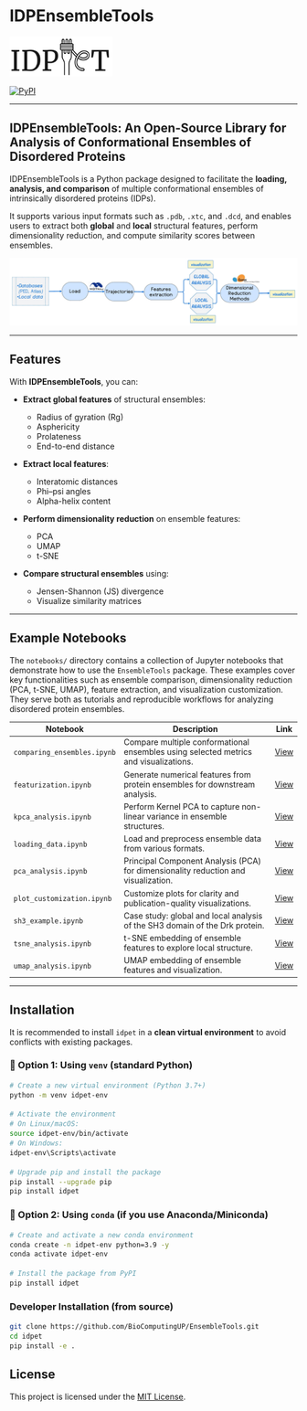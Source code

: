 # IDPEnsembleTools

<img src="https://raw.githubusercontent.com/BioComputingUP/EnsembleTools/main/images/idpet_logo_1.png" alt="IDPEnsembleTools Logo" width="180" height="70" />

[![PyPI](https://img.shields.io/pypi/v/idpet.svg)](https://pypi.org/project/idpet/)
<!-- [![DOI](https://img.shields.io/badge/DOI-10.5281/zenodo.1234567-blue)](https://doi.org/10.5281/zenodo.1234567) -->

---

## IDPEnsembleTools: An Open-Source Library for Analysis of Conformational Ensembles of Disordered Proteins

IDPEnsembleTools is a Python package designed to facilitate the **loading, analysis, and comparison** of multiple conformational ensembles of intrinsically disordered proteins (IDPs).

It supports various input formats such as `.pdb`, `.xtc`, and `.dcd`, and enables users to extract both **global** and **local** structural features, perform dimensionality reduction, and compute similarity scores between ensembles.

<img src="https://raw.githubusercontent.com/BioComputingUP/EnsembleTools/main/images/pipline_example.jpeg" alt="Pipeline Example" width="600" />

---

## Features

With **IDPEnsembleTools**, you can:

- **Extract global features** of structural ensembles:
  - Radius of gyration (Rg)
  - Asphericity
  - Prolateness
  - End-to-end distance

- **Extract local features**:
  - Interatomic distances
  - Phi–psi angles
  - Alpha-helix content

- **Perform dimensionality reduction** on ensemble features:
  - PCA
  - UMAP
  - t-SNE

- **Compare structural ensembles** using:
  - Jensen-Shannon (JS) divergence
  - Visualize similarity matrices

---

## Example Notebooks

The `notebooks/` directory contains a collection of Jupyter notebooks that demonstrate how to use the `EnsembleTools` package. These examples cover key functionalities such as ensemble comparison, dimensionality reduction (PCA, t-SNE, UMAP), feature extraction, and visualization customization. They serve both as tutorials and reproducible workflows for analyzing disordered protein ensembles.

| Notebook                      | Description                                                                                   | Link |
|------------------------------|-----------------------------------------------------------------------------------------------|------|
| `comparing_ensembles.ipynb`  | Compare multiple conformational ensembles using selected metrics and visualizations.          | [View](https://github.com/BioComputingUP/EnsembleTools/blob/main/notebooks/comparing_ensembles.ipynb) |
| `featurization.ipynb`        | Generate numerical features from protein ensembles for downstream analysis.                   | [View](https://github.com/BioComputingUP/EnsembleTools/blob/main/notebooks/featurization.ipynb) |
| `kpca_analysis.ipynb`        | Perform Kernel PCA to capture non-linear variance in ensemble structures.                     | [View](https://github.com/BioComputingUP/EnsembleTools/blob/main/notebooks/kpca_analysis.ipynb) |
| `loading_data.ipynb`         | Load and preprocess ensemble data from various formats.                                       | [View](https://github.com/BioComputingUP/EnsembleTools/blob/main/notebooks/loading_data.ipynb) |
| `pca_analysis.ipynb`         | Principal Component Analysis (PCA) for dimensionality reduction and visualization.            | [View](https://github.com/BioComputingUP/EnsembleTools/blob/main/notebooks/pca_analysis.ipynb) |
| `plot_customization.ipynb`   | Customize plots for clarity and publication-quality visualizations.                           | [View](https://github.com/BioComputingUP/EnsembleTools/blob/main/notebooks/plot_customization.ipynb) |
| `sh3_example.ipynb`          | Case study: global and local analysis of the SH3 domain of the Drk protein.                   | [View](https://github.com/BioComputingUP/EnsembleTools/blob/main/notebooks/sh3_example.ipynb) |
| `tsne_analysis.ipynb`        | t-SNE embedding of ensemble features to explore local structure.                              | [View](https://github.com/BioComputingUP/EnsembleTools/blob/main/notebooks/tsne_analysis.ipynb) |
| `umap_analysis.ipynb`        | UMAP embedding of ensemble features and visualization.                                | [View](https://github.com/BioComputingUP/EnsembleTools/blob/main/notebooks/umap_analysis.ipynb) |


---
## Installation

It is recommended to install `idpet` in a **clean virtual environment** to avoid conflicts with existing packages.

### 🔹 Option 1: Using `venv` (standard Python)

```bash
# Create a new virtual environment (Python 3.7+)
python -m venv idpet-env

# Activate the environment
# On Linux/macOS:
source idpet-env/bin/activate
# On Windows:
idpet-env\Scripts\activate

# Upgrade pip and install the package
pip install --upgrade pip
pip install idpet 
```

### 🔹 Option 2: Using `conda` (if you use Anaconda/Miniconda)

```bash
# Create and activate a new conda environment
conda create -n idpet-env python=3.9 -y
conda activate idpet-env

# Install the package from PyPI
pip install idpet
```

### Developer Installation (from source)
```bash
git clone https://github.com/BioComputingUP/EnsembleTools.git
cd idpet
pip install -e .
```

## License
This project is licensed under the [MIT License](LICENSE).
